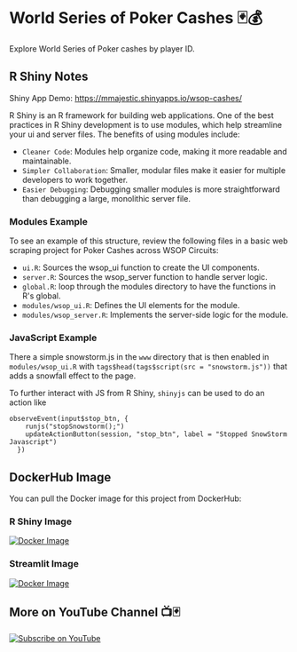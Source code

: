 # World Series of Poker Cashes 🃏💰

Explore World Series of Poker cashes by player ID.

## R Shiny Notes

Shiny App Demo: https://mmajestic.shinyapps.io/wsop-cashes/

R Shiny is an R framework for building web applications. One of the best practices in R Shiny development is to use modules, which help streamline your ui and server files. The benefits of using modules include:

- `Cleaner Code`: Modules help organize code, making it more readable and maintainable.
- `Simpler Collaboration`: Smaller, modular files make it easier for multiple developers to work together.
- `Easier Debugging`: Debugging smaller modules is more straightforward than debugging a large, monolithic server file.

### Modules Example

To see an example of this structure, review the following files in a basic web scraping project for Poker Cashes across WSOP Circuits:

- `ui.R`: Sources the wsop_ui function to create the UI components.
- `server.R`: Sources the wsop_server function to handle server logic.
- `global.R`: loop through the modules directory to have the functions in R's global.
- `modules/wsop_ui.R`: Defines the UI elements for the module.
- `modules/wsop_server.R`: Implements the server-side logic for the module.

### JavaScript Example

There a simple snowstorm.js in the `www` directory that is then enabled in `modules/wsop_ui.R` with `tags$head(tags$script(src = "snowstorm.js"))` that adds a snowfall effect to the page.  

To further interact with JS from R Shiny, `shinyjs` can be used to do an action like 

```
observeEvent(input$stop_btn, {
    runjs("stopSnowstorm();")
    updateActionButton(session, "stop_btn", label = "Stopped SnowStorm Javascript")
  })
```

## DockerHub Image

You can pull the Docker image for this project from DockerHub:

### R Shiny Image

[![Docker Image](https://img.shields.io/docker/v/mattmajestic/wsop-cashes?color=blue&label=mattmajestic/wsop-cashes&logo=docker&logoColor=white&style=for-the-badge)](https://hub.docker.com/r/mattmajestic/wsop-cashes)

### Streamlit Image
[![Docker Image](https://img.shields.io/docker/v/mattmajestic/wsop-cashes-streamlit?color=blue&label=mattmajestic/wsop-cashes-streamlit&logo=docker&logoColor=white&style=for-the-badge)](https://hub.docker.com/r/mattmajestic/wsop-cashes-streamlit)

## More on YouTube Channel 📺🃏

[![Subscribe on YouTube](https://img.shields.io/badge/Subscribe-red)](https://www.youtube.com/@majesticcoding) 
